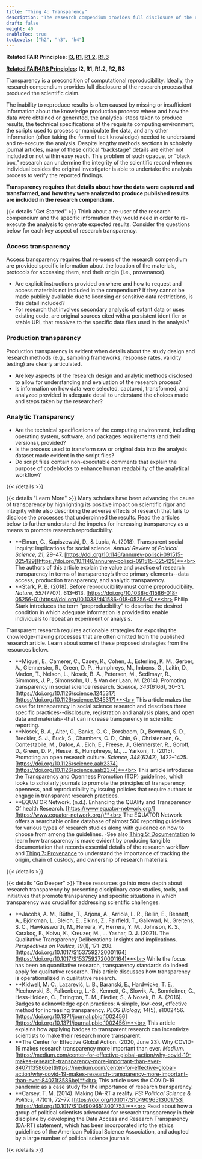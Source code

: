 ```yaml
---
title: "Thing 4: Transparency"
description: "The research compendium provides full disclosure of the research process that produced the scientific claim."
draft: false
weight: 40
enableToc: true
tocLevels: ["h2", "h3", "h4"]
---
```

**Related FAIR Principles: [I3](https://www.go-fair.org/fair-principles/i3-metadata-include-qualified-references-metadata/), [R1](https://www.go-fair.org/fair-principles/r1-metadata-richly-described-plurality-accurate-relevant-attributes/), [R1.2](https://www.go-fair.org/fair-principles/r1-2-metadata-associated-detailed-provenance/), [R1.3](https://www.go-fair.org/fair-principles/r1-3-metadata-meet-domain-relevant-community-standards/)**

**[Related FAIR4RS Principles](https://doi.org/10.15497/RDA00068): I2, R1, R1.2, R2, R3**

Transparency is a precondition of computational reproducibility. Ideally, the research compendium provides full disclosure of the research process that produced the scientific claim.

The inability to reproduce results is often caused by missing or insufficient information about the knowledge production process: where and how the data were obtained or generated, the analytical steps taken to produce results, the technical specifications of the requisite computing environment, the scripts used to process or manipulate the data, and any other information (often taking the form of tacit knowledge) needed to understand and re-execute the analysis. Despite lengthy methods sections in scholarly journal articles, many of these critical “backstage” details are either not included or not within easy reach. This problem of such opaque, or “black box,” research can undermine the integrity of the scientific record when no individual besides the original investigator is able to undertake the analysis process to verify the reported findings.

**Transparency requires that details about how the data were captured and transformed, and how they were analyzed to produce published results are included in the research compendium.**


{{< details "Get Started" >}}
Think about a re-user of the research compendium and the specific information they would need in order to re-execute the analysis to generate expected results. Consider the questions below for each key aspect of research transparency.

### Access transparency

Access transparency requires that re-users of the research compendium are provided specific information about the location of the materials, protocols for accessing them, and their origin (i.e., provenance).

- Are explicit instructions provided on where and how to request and access materials not included in the compendium? If they cannot be made publicly available due to licensing or sensitive data restrictions, is this detail included?
- For research that involves secondary analysis of extant data or uses existing code, are original sources cited with a persistent identifier or stable URL that resolves to the specific data files used in the analysis?

### Production transparency
Production transparency is evident when details about the study design and research methods (e.g., sampling frameworks, response rates, validity testing) are clearly articulated.

- Are key aspects of the research design and analytic methods disclosed to allow for understanding and evaluation of the research process? 
- Is information on how data were selected, captured, transformed, and analyzed provided in adequate detail to understand the choices made and steps taken by the researcher?

### Analytic Transparency

- Are the technical specifications of the computing environment, including operating system, software, and packages requirements (and their versions), provided?
- Is the process used to transform raw or original data into the analysis dataset made evident in the script files?
- Do script files contain non-executable comments that explain the purpose of codeblocks to enhance human readability of the analytical workflow?

{{< /details >}}

{{< details "Learn More" >}}
Many scholars have been advancing the cause of transparency by highlighting its positive impact on scientific rigor and integrity while also describing the adverse effects of research that fails to disclose the processes that underpinned the results. Read the articles below to further understand the impetus for increasing transparency as a means to promote research reproducibility.

- **Elman, C., Kapiszewski, D., & Lupia, A. (2018). Transparent social inquiry: Implications for social science. *Annual Review of Political Science, 21*, 29–47.
[https://doi.org/10.1146/annurev-polisci-091515-025429](https://doi.org/10.1146/annurev-polisci-091515-025429)**<br>
The authors of this article explain the value and practice of research transparency in terms of transparency’s three primary elements--data access, production transparency, and analytic transparency.
- **Stark, P. B. (2018). Before reproducibility must come preproducibility. *Nature,
557*(7707), 613–613. [https://doi.org/10.1038/d41586-018-05256-0](https://doi.org/10.1038/d41586-018-05256-0)**<br>
Philip Stark introduces the term “preproducibility” to describe the desired condition in which adequate information is provided to enable individuals to repeat an experiment or analysis.

Transparent research requires actionable strategies for exposing the knowledge-making processes that are often omitted from the published research article. Learn about some of these proposed strategies from the resources below.

- **Miguel, E., Camerer, C., Casey, K., Cohen, J., Esterling, K. M., Gerber, A., Glennerster, R., Green, D. P., Humphreys, M., Imbens, G., Laitin, D., Madon, T., Nelson, L., Nosek, B. A., Petersen, M., Sedlmayr, R., Simmons, J. P., Simonsohn, U., & Van der Laan, M. (2014). Promoting transparency in social science research. *Science, 343*(6166), 30–31. [https://doi.org/10.1126/science.1245317](https://doi.org/10.1126/science.1245317)**<br>
This article makes the case for transparency in social science research and describes three specific practices--disclosure, registration and analysis plans, and open data and materials--that can increase transparency in scientific reporting.
- **Nosek, B. A., Alter, G., Banks, G. C., Borsboom, D., Bowman, S. D., Breckler, S. J., Buck, S., Chambers, C. D., Chin, G., Christensen, G., Contestabile, M., Dafoe, A., Eich, E., Freese, J., Glennerster, R., Goroff, D., Green, D. P., Hesse, B., Humphreys, M., …
Yarkoni, T. (2015). Promoting an open research culture. *Science, 348*(6242), 1422–1425. [https://doi.org/10.1126/science.aab2374](https://doi.org/10.1126/science.aab2374)**<br>
This article introduces the Transparency and Openness Promotion (TOP) guidelines, which looks to scholarly journals to promote the principles of transparency, openness, and reproducibility by issuing policies that require authors to engage in transparent research
practices.
- **EQUATOR Network. (n.d.). Enhancing the QUAlity and Transparency Of health Research. [https://www.equator-network.org/](https://www.equator-network.org/)**<br>
The EQUATOR Network offers a searchable online database of almost 500 reporting guidelines for various types of research studies along with guidance on how to choose from among the guidelines.
-See also [Thing 5: Documentation](../thing05) to learn how transparency is made evident by producing tangible documentation that records essential details of the research workflow and [Thing 7: Provenance](../thing07) to understand the importance of tracking the origin, chain of custody, and ownership of research materials.

{{< /details >}}

{{< details "Go Deeper" >}}
These resources go into more depth about research transparency by presenting disciplinary case studies, tools, and initiatives that promote transparency and specific situations in which transparency was crucial for addressing scientific challenges.

- **Jacobs, A. M., Büthe, T., Arjona, A., Arriola, L. R., Bellin, E., Bennett, A., Björkman, L., Bleich, E., Elkins, Z., Fairfield, T., Gaikwad, N., Greitens, S. C., Hawkesworth, M., Herrera, V., Herrera, Y. M., Johnson, K. S., Karakoç, E., Koivu, K., Kreuzer, M., … Yashar, D. J. (2021). The Qualitative Transparency Deliberations: Insights and implications. *Perspectives on Politics, 19*(1), 171–208. [https://doi.org/10.1017/S1537592720001164](https://doi.org/10.1017/S1537592720001164)**<br>
While the focus has been on quantitative research, transparency standards do indeed apply for qualitative research. This article discusses how transparency is operationalized in qualitative research.
- **Kidwell, M. C., Lazarević, L. B., Baranski, E., Hardwicke, T. E., Piechowski, S., Falkenberg, L.-S., Kennett, C., Slowik, A., Sonnleitner, C., Hess-Holden, C., Errington, T. M., Fiedler, S., & Nosek, B. A. (2016). Badges to acknowledge open practices: A
simple, low-cost, effective method for increasing transparency. *PLOS Biology, 14*(5), e1002456. [https://doi.org/10.1371/journal.pbio.1002456](https://doi.org/10.1371/journal.pbio.1002456)**<br>
This article explains how applying badges to transparent research can incentivize scientists to make their research more transparent.
- **The Center for Effective Global Action. (2020, June 23). Why COVID-19 makes research transparency more important than ever. *Medium*. [https://medium.com/center-for-effective-global-action/why-covid-19-makes-research-transparency-more-important-than-ever-84071f3586be](https://medium.com/center-for-effective-global-action/why-covid-19-makes-research-transparency-more-important-than-ever-84071f3586be)**<br>
This article uses the COVID-19 pandemic as a case study for the importance of research transparency.
- **Carsey, T. M. (2014). Making DA-RT a reality. *PS: Political Science & Politics, 47*(01), 72–77. [https://doi.org/10.1017/S1049096513001753](https://doi.org/10.1017/S1049096513001753)**<br>
Read about how a group of political scientists advocated for research transparency in their discipline by developing the Data Access and Research Transparency (DA-RT) statement, which has been incorporated into the ethics guidelines of the American Political Science Association, and adopted by a large number of political science journals.

{{< /details >}}
